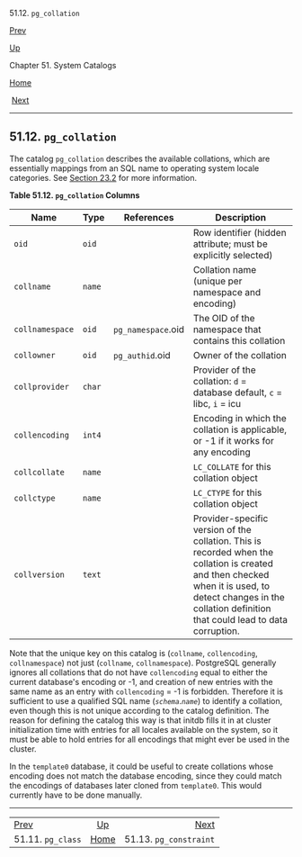 <div class="navheader" data-xmlns="http://www.w3.org/TR/xhtml1/transitional">

51.12. `pg_collation`

</div>

[Prev](catalog-pg-class.html "51.11. pg_class") 

[Up](catalogs.html "Chapter 51. System Catalogs")

Chapter 51. System Catalogs

[Home](index.html "PostgreSQL 10.3 Documentation")

 [Next](catalog-pg-constraint.html "51.13. pg_constraint")

-----

<div id="CATALOG-PG-COLLATION" class="sect1">

<div class="titlepage">

<div>

<div>

## 51.12. `pg_collation`

</div>

</div>

</div>

<span id="id-1.10.4.14.2" class="indexterm"></span>

The catalog `pg_collation` describes the available collations, which are
essentially mappings from an SQL name to operating system locale
categories. See [Section 23.2](collation.html "23.2. Collation Support")
for more information.

<div id="id-1.10.4.14.4" class="table">

**Table 51.12. `pg_collation`
Columns**

<div class="table-contents">

| Name            | Type   | References         | Description                                                                                                                                                                                                    |
| --------------- | ------ | ------------------ | -------------------------------------------------------------------------------------------------------------------------------------------------------------------------------------------------------------- |
| `oid`           | `oid`  |                    | Row identifier (hidden attribute; must be explicitly selected)                                                                                                                                                 |
| `collname`      | `name` |                    | Collation name (unique per namespace and encoding)                                                                                                                                                             |
| `collnamespace` | `oid`  | `pg_namespace`.oid | The OID of the namespace that contains this collation                                                                                                                                                          |
| `collowner`     | `oid`  | `pg_authid`.oid    | Owner of the collation                                                                                                                                                                                         |
| `collprovider`  | `char` |                    | Provider of the collation: `d` = database default, `c` = libc, `i` = icu                                                                                                                                       |
| `collencoding`  | `int4` |                    | Encoding in which the collation is applicable, or -1 if it works for any encoding                                                                                                                              |
| `collcollate`   | `name` |                    | `LC_COLLATE` for this collation object                                                                                                                                                                         |
| `collctype`     | `name` |                    | `LC_CTYPE` for this collation object                                                                                                                                                                           |
| `collversion`   | `text` |                    | Provider-specific version of the collation. This is recorded when the collation is created and then checked when it is used, to detect changes in the collation definition that could lead to data corruption. |

</div>

</div>

  

Note that the unique key on this catalog is (`collname`, `collencoding`,
`collnamespace`) not just (`collname`, `collnamespace`).
<span class="productname">PostgreSQL</span> generally ignores all
collations that do not have `collencoding` equal to either the current
database's encoding or -1, and creation of new entries with the same
name as an entry with `collencoding` = -1 is forbidden. Therefore it is
sufficient to use a qualified SQL name (*`schema`*.*`name`*) to identify
a collation, even though this is not unique according to the catalog
definition. The reason for defining the catalog this way is that
<span class="application">initdb</span> fills it in at cluster
initialization time with entries for all locales available on the
system, so it must be able to hold entries for all encodings that might
ever be used in the cluster.

In the `template0` database, it could be useful to create collations
whose encoding does not match the database encoding, since they could
match the encodings of databases later cloned from `template0`. This
would currently have to be done
manually.

</div>

<div class="navfooter">

-----

|                               |                     |                                    |
| :---------------------------- | :-----------------: | ---------------------------------: |
| [Prev](catalog-pg-class.html) | [Up](catalogs.html) | [Next](catalog-pg-constraint.html) |
| 51.11. `pg_class`             | [Home](index.html)  |             51.13. `pg_constraint` |

</div>
